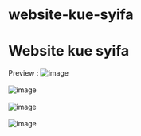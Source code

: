 # website-kue-syifa
<h1>Website kue syifa</h1>

Preview :
![image](https://user-images.githubusercontent.com/104843919/229293355-0174bd67-31c4-4412-b048-eda89056c3ac.png)
<br>
<br>
![image](https://user-images.githubusercontent.com/104843919/229293382-d8a01ff3-c495-4799-82d5-056842207387.png)
<br>
<br>
![image](https://user-images.githubusercontent.com/104843919/229293389-41494430-aae8-4e2a-8cfc-314c857a62ac.png)
<br>
<br>
![image](https://user-images.githubusercontent.com/104843919/229293411-eea2e712-b3ec-415a-a65b-4b4d73655b13.png)

